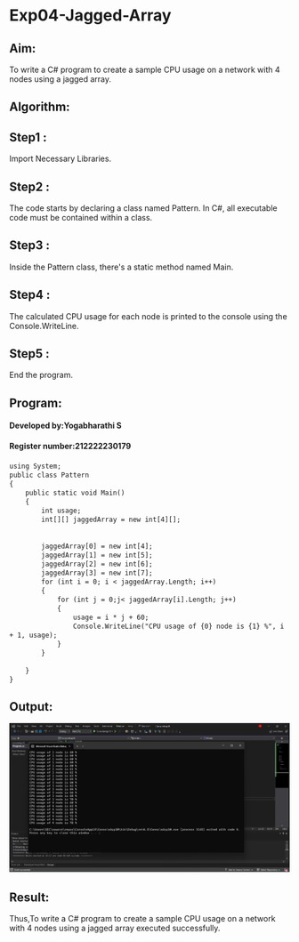 # Exp04-Jagged-Array

## Aim:

To write a C# program to create a sample CPU usage on a network with 4 nodes using a jagged array.

## Algorithm:

## Step1 :

Import Necessary Libraries.

## Step2 :

The code starts by declaring a class named Pattern. In C#, all executable code must be contained within a class.

## Step3 :

Inside the Pattern class, there's a static method named Main.

## Step4 :

The calculated CPU usage for each node is printed to the console using the Console.WriteLine.

## Step5 :

End the program.

## Program:
#### Developed by:Yogabharathi S
#### Register number:212222230179

```
using System;
public class Pattern
{
    public static void Main()
    {
        int usage;
        int[][] jaggedArray = new int[4][];


        jaggedArray[0] = new int[4];
        jaggedArray[1] = new int[5];
        jaggedArray[2] = new int[6];
        jaggedArray[3] = new int[7];
        for (int i = 0; i < jaggedArray.Length; i++)
        {
            for (int j = 0;j< jaggedArray[i].Length; j++)
            {
                usage = i * j + 60;
                Console.WriteLine("CPU usage of {0} node is {1} %", i + 1, usage);
            }
        }
        
    }
}
```
## Output:
![alt text](<Screenshot 2024-04-01 161800.png>)
## Result:
Thus,To write a C# program to create a sample CPU usage on a network with 4 nodes using a jagged array executed successfully.